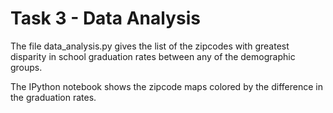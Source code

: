 # Task 3 - Data Analysis

The file data_analysis.py gives the list of the zipcodes with greatest disparity in school graduation rates between any of the demographic groups.

The IPython notebook shows the zipcode maps colored by the difference in the graduation rates.
